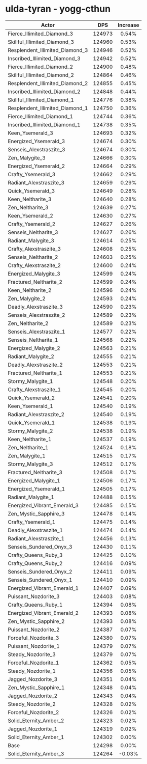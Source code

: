 # ulda-tyran - yogg-cthun
| Actor | DPS | Increase |
|---|:---:|:---:|
|Fierce_Illimited_Diamond_3|124973|0.54%|
|Skillful_Illimited_Diamond_3|124960|0.53%|
|Resplendent_Illimited_Diamond_3|124946|0.52%|
|Inscribed_Illimited_Diamond_3|124942|0.52%|
|Fierce_Illimited_Diamond_2|124900|0.48%|
|Skillful_Illimited_Diamond_2|124864|0.46%|
|Resplendent_Illimited_Diamond_2|124855|0.45%|
|Inscribed_Illimited_Diamond_2|124848|0.44%|
|Skillful_Illimited_Diamond_1|124776|0.38%|
|Resplendent_Illimited_Diamond_1|124750|0.36%|
|Fierce_Illimited_Diamond_1|124744|0.36%|
|Inscribed_Illimited_Diamond_1|124738|0.35%|
|Keen_Ysemerald_3|124693|0.32%|
|Energized_Ysemerald_3|124674|0.30%|
|Senseis_Alexstraszite_3|124674|0.30%|
|Zen_Malygite_3|124666|0.30%|
|Energized_Ysemerald_2|124664|0.29%|
|Crafty_Ysemerald_3|124662|0.29%|
|Radiant_Alexstraszite_3|124659|0.29%|
|Quick_Ysemerald_3|124649|0.28%|
|Keen_Neltharite_3|124640|0.28%|
|Zen_Neltharite_3|124639|0.27%|
|Keen_Ysemerald_2|124630|0.27%|
|Crafty_Ysemerald_2|124627|0.26%|
|Senseis_Neltharite_3|124627|0.26%|
|Radiant_Malygite_3|124614|0.25%|
|Crafty_Alexstraszite_3|124608|0.25%|
|Senseis_Neltharite_2|124603|0.25%|
|Crafty_Alexstraszite_2|124600|0.24%|
|Energized_Malygite_3|124599|0.24%|
|Fractured_Neltharite_2|124599|0.24%|
|Keen_Neltharite_2|124596|0.24%|
|Zen_Malygite_2|124593|0.24%|
|Deadly_Alexstraszite_3|124590|0.23%|
|Senseis_Alexstraszite_2|124589|0.23%|
|Zen_Neltharite_2|124589|0.23%|
|Senseis_Alexstraszite_1|124577|0.22%|
|Senseis_Neltharite_1|124568|0.22%|
|Energized_Malygite_2|124563|0.21%|
|Radiant_Malygite_2|124555|0.21%|
|Deadly_Alexstraszite_2|124553|0.21%|
|Fractured_Neltharite_1|124553|0.21%|
|Stormy_Malygite_1|124548|0.20%|
|Crafty_Alexstraszite_1|124545|0.20%|
|Quick_Ysemerald_2|124541|0.20%|
|Keen_Ysemerald_1|124540|0.19%|
|Radiant_Alexstraszite_2|124540|0.19%|
|Quick_Ysemerald_1|124538|0.19%|
|Stormy_Malygite_2|124538|0.19%|
|Keen_Neltharite_1|124537|0.19%|
|Zen_Neltharite_1|124524|0.18%|
|Zen_Malygite_1|124515|0.17%|
|Stormy_Malygite_3|124512|0.17%|
|Fractured_Neltharite_3|124508|0.17%|
|Energized_Malygite_1|124506|0.17%|
|Energized_Ysemerald_1|124505|0.17%|
|Radiant_Malygite_1|124488|0.15%|
|Energized_Vibrant_Emerald_3|124485|0.15%|
|Zen_Mystic_Sapphire_3|124478|0.14%|
|Crafty_Ysemerald_1|124475|0.14%|
|Deadly_Alexstraszite_1|124474|0.14%|
|Radiant_Alexstraszite_1|124456|0.13%|
|Senseis_Sundered_Onyx_3|124430|0.11%|
|Crafty_Queens_Ruby_3|124425|0.10%|
|Crafty_Queens_Ruby_2|124416|0.09%|
|Senseis_Sundered_Onyx_2|124411|0.09%|
|Senseis_Sundered_Onyx_1|124410|0.09%|
|Energized_Vibrant_Emerald_1|124407|0.09%|
|Puissant_Nozdorite_3|124403|0.08%|
|Crafty_Queens_Ruby_1|124394|0.08%|
|Energized_Vibrant_Emerald_2|124393|0.08%|
|Zen_Mystic_Sapphire_2|124393|0.08%|
|Puissant_Nozdorite_2|124387|0.07%|
|Forceful_Nozdorite_3|124380|0.07%|
|Puissant_Nozdorite_1|124379|0.07%|
|Steady_Nozdorite_3|124379|0.07%|
|Forceful_Nozdorite_1|124362|0.05%|
|Steady_Nozdorite_1|124356|0.05%|
|Jagged_Nozdorite_3|124351|0.04%|
|Zen_Mystic_Sapphire_1|124348|0.04%|
|Jagged_Nozdorite_2|124343|0.04%|
|Steady_Nozdorite_2|124328|0.02%|
|Forceful_Nozdorite_2|124326|0.02%|
|Solid_Eternity_Amber_2|124323|0.02%|
|Jagged_Nozdorite_1|124319|0.02%|
|Solid_Eternity_Amber_1|124302|0.00%|
|Base|124298|0.00%|
|Solid_Eternity_Amber_3|124264|-0.03%|
